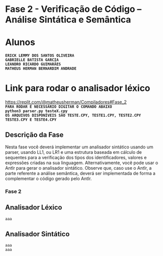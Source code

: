 # Fase 2 - Verificação de Código – Análise Sintática e Semântica

# Alunos
**`ERICK LEMMY DOS SANTOS OLIVEIRA`**<br>
**`GABRIELLE BATISTA GARCIA`**<br>
**`LEANDRO RICARDO GUIMARÃES`**<br>
**`MATHEUS HERMAN BERNARDIM ANDRADE`**<br>

# Link para rodar o analisador léxico
https://replit.com/@matheusherman/Compiladores#Fase_2 <br>
**`PARA RODAR É NECESSÁRIO DIGITAR O COMANDO ABAIXO`**<br>
**`python3 parser.py testeX.cpy`**<br>
**`OS ARQUIVOS DISPONÍVEIS SÃO TESTE.CPY, TESTE1.CPY, TESTE2.CPY TESTE3.CPY E TESTE4.CPY`**<br>

## Descrição da Fase

Nesta fase você deverá implementar um analisador sintático usando um parser, usando LL1, ou LR1
e uma estrutura baseada em cálculo de sequentes para a verificação dos tipos dos identificadores,
valores e expressões criadas na sua linguagem. Alternativamente, você pode usar o Antlr para gerar
o analisador sintático. Observe que, caso use o Antlr, a parte referente a análise semântica, deverá
ser implementada de forma a complementar o código gerado pelo Antlr.

### Fase 2



## Analisador Léxico

```
aaa
```

## Analisador Sintático

```              
aaa
aaa
```

